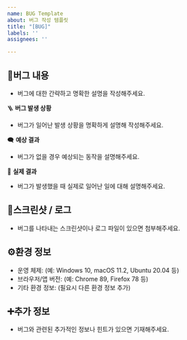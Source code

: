 ```yaml
---
name: BUG Template
about: 버그 작성 템플릿
title: "[BUG]"
labels: ''
assignees: ''

---
```


## 🐞버그 내용
- 버그에 대한 간략하고 명확한 설명을 작성해주세요. 

🪜 **버그 발생 상황**
-  버그가 일어난 발생 상황을 명확하게 설명해 작성해주세요.

🗨️ **예상 결과**
- 버그가 없을 경우 예상되는 동작을 설명해주세요.

👀 **실제 결과**
- 버그가 발생했을 때 실제로 일어난 일에 대해 설명해주세요.

## 📸스크린샷 / 로그
- 버그를 나타내는 스크린샷이나 로그 파일이 있으면 첨부해주세요.

## ⚙️환경 정보  
- 운영 체제: (예: Windows 10, macOS 11.2, Ubuntu 20.04 등)
- 브라우저/앱 버전: (예: Chrome 89, Firefox 78 등)
- 기타 환경 정보: (필요시 다른 환경 정보 추가)

## ➕추가 정보  
- 버그와 관련된 추가적인 정보나 힌트가 있으면 기재해주세요.
